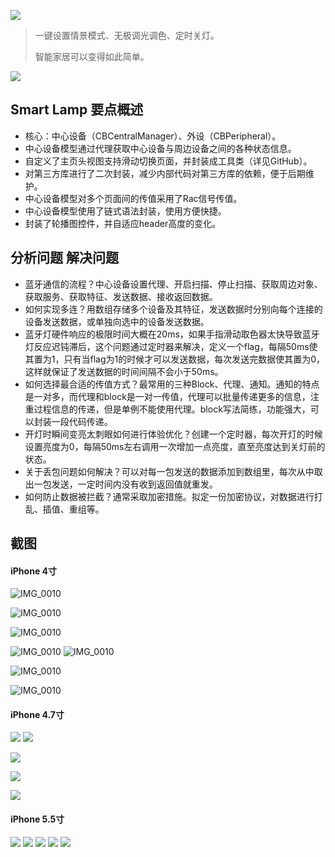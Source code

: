 ![](resources/icons/header.png)

> 一键设置情景模式、无极调光调色、定时关灯。 
>
> 智能家居可以变得如此简单。

[![](resources/icons/button.png)](http://appstore.com)

## Smart Lamp 要点概述

- 核心：中心设备（CBCentralManager）、外设（CBPeripheral）。
- 中心设备模型通过代理获取中心设备与周边设备之间的各种状态信息。
- 自定义了主页头视图支持滑动切换页面，并封装成工具类（详见GitHub）。
- 对第三方库进行了二次封装，减少内部代码对第三方库的依赖，便于后期维护。
- 中心设备模型对多个页面间的传值采用了Rac信号传值。
- 中心设备模型使用了链式语法封装，使用方便快捷。
- 封装了轮播图控件，并自适应header高度的变化。





## 分析问题 解决问题

- 蓝牙通信的流程？中心设备设置代理、开启扫描、停止扫描、获取周边对象、获取服务、获取特征、发送数据、接收返回数据。
- 如何实现多连？用数组存储多个设备及其特征，发送数据时分别向每个连接的设备发送数据，或单独向选中的设备发送数据。
- 蓝牙灯硬件响应的极限时间大概在20ms，如果手指滑动取色器太快导致蓝牙灯反应迟钝滞后，这个问题通过定时器来解决，定义一个flag，每隔50ms使其置为1，只有当flag为1的时候才可以发送数据，每次发送完数据使其置为0，这样就保证了发送数据的时间间隔不会小于50ms。
- 如何选择最合适的传值方式？最常用的三种Block、代理、通知。通知的特点是一对多，而代理和block是一对一传值，代理可以批量传递更多的信息，注重过程信息的传递，但是单例不能使用代理。block写法简练，功能强大，可以封装一段代码传递。
- 开灯时瞬间变亮太刺眼如何进行体验优化？创建一个定时器，每次开灯的时候设置亮度为0，每隔50ms左右调用一次增加一点亮度，直至亮度达到关灯前的状态。
- 关于丢包问题如何解决？可以对每一包发送的数据添加到数组里，每次从中取出一包发送，一定时间内没有收到返回值就重发。
- 如何防止数据被拦截？通常采取加密措施。拟定一份加密协议，对数据进行打乱、插值、重组等。



## 截图

#### iPhone 4寸



![IMG_0010](resources/screenshot/iphone,4.0/IMG_0010.PNG)


![IMG_0010](resources/screenshot/iphone,4.0/IMG_0001.PNG)


![IMG_0010](resources/screenshot/iphone,4.0/IMG_0011.PNG)






![IMG_0010](resources/screenshot/iphone,4.0/IMG_0016.PNG)
![IMG_0010](resources/screenshot/iphone,4.0/IMG_0017.PNG)

![IMG_0010](resources/screenshot/iphone,4.0/IMG_0013.PNG)

![IMG_0010](resources/screenshot/iphone,4.0/IMG_0014.PNG)



#### iPhone 4.7寸

![](resources/screenshot/iphone,4.7/screenshotiphone,4.7-1.png)
![](resources/screenshot/iphone,4.7/screenshotiphone,4.7-2.png)

![](resources/screenshot/iphone,4.7/screenshotiphone,4.7-3.png)

![](resources/screenshot/iphone,4.7/screenshotiphone,4.7-4.png)

![](resources/screenshot/iphone,4.7/screenshotiphone,4.7-5.png)






#### iPhone 5.5寸

![](resources/screenshot/iphone,5.5/screenshotiphone,5.5-1.png)
![](resources/screenshot/iphone,5.5/screenshotiphone,5.5-2.png)
![](resources/screenshot/iphone,5.5/screenshotiphone,5.5-3.png)
![](resources/screenshot/iphone,5.5/screenshotiphone,5.5-4.png)
![](resources/screenshot/iphone,5.5/screenshotiphone,5.5-5.png)

